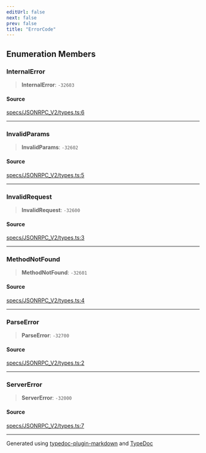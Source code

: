 ```yaml
---
editUrl: false
next: false
prev: false
title: "ErrorCode"
---
```


## Enumeration Members

### InternalError

> **InternalError**: `-32603`

#### Source

[specs/JSONRPC\_V2/types.ts:6](https://github.com/dmdin/chord/blob/5f43e0e/src/specs/JSONRPC_V2/types.ts#L6)

***

### InvalidParams

> **InvalidParams**: `-32602`

#### Source

[specs/JSONRPC\_V2/types.ts:5](https://github.com/dmdin/chord/blob/5f43e0e/src/specs/JSONRPC_V2/types.ts#L5)

***

### InvalidRequest

> **InvalidRequest**: `-32600`

#### Source

[specs/JSONRPC\_V2/types.ts:3](https://github.com/dmdin/chord/blob/5f43e0e/src/specs/JSONRPC_V2/types.ts#L3)

***

### MethodNotFound

> **MethodNotFound**: `-32601`

#### Source

[specs/JSONRPC\_V2/types.ts:4](https://github.com/dmdin/chord/blob/5f43e0e/src/specs/JSONRPC_V2/types.ts#L4)

***

### ParseError

> **ParseError**: `-32700`

#### Source

[specs/JSONRPC\_V2/types.ts:2](https://github.com/dmdin/chord/blob/5f43e0e/src/specs/JSONRPC_V2/types.ts#L2)

***

### ServerError

> **ServerError**: `-32000`

#### Source

[specs/JSONRPC\_V2/types.ts:7](https://github.com/dmdin/chord/blob/5f43e0e/src/specs/JSONRPC_V2/types.ts#L7)

***

Generated using [typedoc-plugin-markdown](https://www.npmjs.com/package/typedoc-plugin-markdown) and [TypeDoc](https://typedoc.org/)
